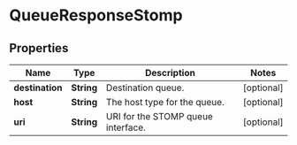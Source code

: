 

# QueueResponseStomp


## Properties

| Name | Type | Description | Notes |
|------------ | ------------- | ------------- | -------------|
|**destination** | **String** | Destination queue. |  [optional] |
|**host** | **String** | The host type for the queue. |  [optional] |
|**uri** | **String** | URI for the STOMP queue interface. |  [optional] |



